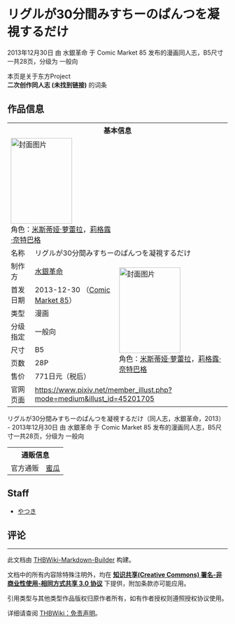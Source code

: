# リグルが30分間みすちーのぱんつを凝視するだけ

<!-- source html: G:\repos\THBWiki-Markdown-Builder\THBWikiMarkdown\Temp\main\5\53\ns0%3A%E3%83%AA%E3%82%B0%E3%83%AB%E3%81%8C30%E5%88%86%E9%96%93%E3%81%BF%E3%81%99%E3%81%A1%E3%83%BC%E3%81%AE%E3%81%B1%E3%82%93%E3%81%A4%E3%82%92%E5%87%9D%E8%A6%96%E3%81%99%E3%82%8B%E3%81%A0%E3%81%91.html -->

2013年12月30日 由 水銀革命 于 Comic Market 85 发布的漫画同人志，B5尺寸一共28页，分级为 一般向

本页是关于东方Project  
 **二次创作同人志 (未找到链接)** 的词条

## 作品信息

<table><tbody><tr><th colspan="3">基本信息</th></tr><tr><td class="cover-artwork-mobile" colspan="2"><a href="./文件-リグルが30分間みすちーのぱんつを凝視するだけ封面.jpg.md" class="image" title="封面图片"><img alt="封面图片" src="https://upload.thwiki.cc/thumb/7/7e/%E3%83%AA%E3%82%B0%E3%83%AB%E3%81%8C30%E5%88%86%E9%96%93%E3%81%BF%E3%81%99%E3%81%A1%E3%83%BC%E3%81%AE%E3%81%B1%E3%82%93%E3%81%A4%E3%82%92%E5%87%9D%E8%A6%96%E3%81%99%E3%82%8B%E3%81%A0%E3%81%91%E5%B0%81%E9%9D%A2.jpg/140px-%E3%83%AA%E3%82%B0%E3%83%AB%E3%81%8C30%E5%88%86%E9%96%93%E3%81%BF%E3%81%99%E3%81%A1%E3%83%BC%E3%81%AE%E3%81%B1%E3%82%93%E3%81%A4%E3%82%92%E5%87%9D%E8%A6%96%E3%81%99%E3%82%8B%E3%81%A0%E3%81%91%E5%B0%81%E9%9D%A2.jpg" decoding="async" loading="lazy" width="140" height="196" srcset="https://upload.thwiki.cc/thumb/7/7e/%E3%83%AA%E3%82%B0%E3%83%AB%E3%81%8C30%E5%88%86%E9%96%93%E3%81%BF%E3%81%99%E3%81%A1%E3%83%BC%E3%81%AE%E3%81%B1%E3%82%93%E3%81%A4%E3%82%92%E5%87%9D%E8%A6%96%E3%81%99%E3%82%8B%E3%81%A0%E3%81%91%E5%B0%81%E9%9D%A2.jpg/210px-%E3%83%AA%E3%82%B0%E3%83%AB%E3%81%8C30%E5%88%86%E9%96%93%E3%81%BF%E3%81%99%E3%81%A1%E3%83%BC%E3%81%AE%E3%81%B1%E3%82%93%E3%81%A4%E3%82%92%E5%87%9D%E8%A6%96%E3%81%99%E3%82%8B%E3%81%A0%E3%81%91%E5%B0%81%E9%9D%A2.jpg 1.5x, https://upload.thwiki.cc/thumb/7/7e/%E3%83%AA%E3%82%B0%E3%83%AB%E3%81%8C30%E5%88%86%E9%96%93%E3%81%BF%E3%81%99%E3%81%A1%E3%83%BC%E3%81%AE%E3%81%B1%E3%82%93%E3%81%A4%E3%82%92%E5%87%9D%E8%A6%96%E3%81%99%E3%82%8B%E3%81%A0%E3%81%91%E5%B0%81%E9%9D%A2.jpg/280px-%E3%83%AA%E3%82%B0%E3%83%AB%E3%81%8C30%E5%88%86%E9%96%93%E3%81%BF%E3%81%99%E3%81%A1%E3%83%BC%E3%81%AE%E3%81%B1%E3%82%93%E3%81%A4%E3%82%92%E5%87%9D%E8%A6%96%E3%81%99%E3%82%8B%E3%81%A0%E3%81%91%E5%B0%81%E9%9D%A2.jpg 2x" data-file-width="858" data-file-height="1200"></a><div class="cover-char">角色：<a href="./米斯蒂娅·萝蕾拉.md" title="米斯蒂娅·萝蕾拉">米斯蒂娅·萝蕾拉</a>，<a href="./莉格露·奈特巴格.md" title="莉格露·奈特巴格">莉格露·奈特巴格</a></div></td>
</tr><tr><td class="label">名称</td><td colspan="2"> リグルが30分間みすちーのぱんつを凝視するだけ </td></tr><tr><td class="label">制作方</td><td><a href="./水銀革命.md" title="水銀革命">水銀革命</a></td><td class="cover-artwork" rowspan="7" style="min-width:196px;"><a href="./文件-リグルが30分間みすちーのぱんつを凝視するだけ封面.jpg.md" class="image" title="封面图片"><img alt="封面图片" src="https://upload.thwiki.cc/thumb/7/7e/%E3%83%AA%E3%82%B0%E3%83%AB%E3%81%8C30%E5%88%86%E9%96%93%E3%81%BF%E3%81%99%E3%81%A1%E3%83%BC%E3%81%AE%E3%81%B1%E3%82%93%E3%81%A4%E3%82%92%E5%87%9D%E8%A6%96%E3%81%99%E3%82%8B%E3%81%A0%E3%81%91%E5%B0%81%E9%9D%A2.jpg/140px-%E3%83%AA%E3%82%B0%E3%83%AB%E3%81%8C30%E5%88%86%E9%96%93%E3%81%BF%E3%81%99%E3%81%A1%E3%83%BC%E3%81%AE%E3%81%B1%E3%82%93%E3%81%A4%E3%82%92%E5%87%9D%E8%A6%96%E3%81%99%E3%82%8B%E3%81%A0%E3%81%91%E5%B0%81%E9%9D%A2.jpg" decoding="async" loading="lazy" width="140" height="196" srcset="https://upload.thwiki.cc/thumb/7/7e/%E3%83%AA%E3%82%B0%E3%83%AB%E3%81%8C30%E5%88%86%E9%96%93%E3%81%BF%E3%81%99%E3%81%A1%E3%83%BC%E3%81%AE%E3%81%B1%E3%82%93%E3%81%A4%E3%82%92%E5%87%9D%E8%A6%96%E3%81%99%E3%82%8B%E3%81%A0%E3%81%91%E5%B0%81%E9%9D%A2.jpg/210px-%E3%83%AA%E3%82%B0%E3%83%AB%E3%81%8C30%E5%88%86%E9%96%93%E3%81%BF%E3%81%99%E3%81%A1%E3%83%BC%E3%81%AE%E3%81%B1%E3%82%93%E3%81%A4%E3%82%92%E5%87%9D%E8%A6%96%E3%81%99%E3%82%8B%E3%81%A0%E3%81%91%E5%B0%81%E9%9D%A2.jpg 1.5x, https://upload.thwiki.cc/thumb/7/7e/%E3%83%AA%E3%82%B0%E3%83%AB%E3%81%8C30%E5%88%86%E9%96%93%E3%81%BF%E3%81%99%E3%81%A1%E3%83%BC%E3%81%AE%E3%81%B1%E3%82%93%E3%81%A4%E3%82%92%E5%87%9D%E8%A6%96%E3%81%99%E3%82%8B%E3%81%A0%E3%81%91%E5%B0%81%E9%9D%A2.jpg/280px-%E3%83%AA%E3%82%B0%E3%83%AB%E3%81%8C30%E5%88%86%E9%96%93%E3%81%BF%E3%81%99%E3%81%A1%E3%83%BC%E3%81%AE%E3%81%B1%E3%82%93%E3%81%A4%E3%82%92%E5%87%9D%E8%A6%96%E3%81%99%E3%82%8B%E3%81%A0%E3%81%91%E5%B0%81%E9%9D%A2.jpg 2x" data-file-width="858" data-file-height="1200"></a><div class="cover-char">角色：<a href="./米斯蒂娅·萝蕾拉.md" title="米斯蒂娅·萝蕾拉">米斯蒂娅·萝蕾拉</a>，<a href="./莉格露·奈特巴格.md" title="莉格露·奈特巴格">莉格露·奈特巴格</a></div></td>
</tr><tr><td class="label">首发日期</td><td>2013-12-30&#160;（<a href="/展会作品列表?e=Comic+Market%2385">Comic Market 85</a>）</td></tr><tr><td class="label">类型</td><td>漫画</td></tr><tr><td class="label">分级指定</td><td>一般向</td></tr><tr><td class="label">尺寸</td><td>B5</td></tr><tr><td class="label">页数</td><td>28P</td></tr><tr><td class="label">售价</td><td>771日元（税后）</td></tr>
<tr><td class="label">官网页面</td><td colspan="2"><a rel="nofollow" class="external free" href="https://www.pixiv.net/member_illust.php?mode=medium&amp;illust_id=45201705">https://www.pixiv.net/member_illust.php?mode=medium&amp;illust_id=45201705</a></td></tr></tbody></table>

リグルが30分間みすちーのぱんつを凝視するだけ（同人志，水銀革命，2013） - 2013年12月30日 由 水銀革命 于 Comic Market 85 发布的漫画同人志，B5尺寸一共28页，分级为 一般向

<table><tbody><tr><th colspan="3">通贩信息</th></tr><tr><td class="label">官方通贩</td><td colspan="2"><a rel="nofollow" class="external text" href="https://www.melonbooks.co.jp/detail/detail.php?product_id=20817">蜜瓜</a></td></tr></tbody></table>



## Staff
- [やつき](./やつき.md)


## 评论




---

此文档由 [THBWiki-Markdown-Builder](https://github.com/Delsin-Yu/THBWiki-Markdown-Builder) 构建。

文档中的所有内容除特殊注明外，均在 [**知识共享(Creative Commons) 署名-非商业性使用-相同方式共享 3.0 协议**](https://creativecommons.org/licenses/by-sa/3.0/deed.zh-hans) 下提供，附加条款亦可能应用。

引用类型与其他类型作品版权归原作者所有，如有作者授权则遵照授权协议使用。

详细请查阅 [THBWiki：免责声明](https://thbwiki.cc/THBWiki:%E5%85%8D%E8%B4%A3%E5%A3%B0%E6%98%8E)。

